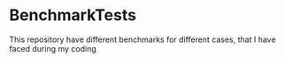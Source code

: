 # BenchmarkTests
This repository have different benchmarks for different cases, that I have faced during my coding

